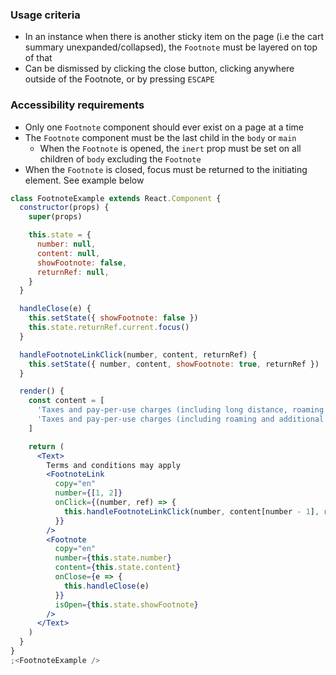 ### Usage criteria

- In an instance when there is another sticky item on the page (i.e the cart summary unexpanded/collapsed), the `Footnote` must be layered on top of that
- Can be dismissed by clicking the close button, clicking anywhere outside of the Footnote, or by pressing `ESCAPE`

### Accessibility requirements

- Only one `Footnote` component should ever exist on a page at a time
- The `Footnote` component must be the last child in the `body` or `main`
  - When the `Footnote` is opened, the `inert` prop must be set on all children of `body` excluding the `Footnote`
- When the `Footnote` is closed, focus must be returned to the initiating element. See example below

```jsx
class FootnoteExample extends React.Component {
  constructor(props) {
    super(props)

    this.state = {
      number: null,
      content: null,
      showFootnote: false,
      returnRef: null,
    }
  }

  handleClose(e) {
    this.setState({ showFootnote: false })
    this.state.returnRef.current.focus()
  }

  handleFootnoteLinkClick(number, content, returnRef) {
    this.setState({ number, content, showFootnote: true, returnRef })
  }

  render() {
    const content = [
      'Taxes and pay-per-use charges (including long distance, roaming and additional airtime or data) are extra. The cost of voice service used while roaming outside Canada will vary by zone. Currently, voice roaming in the US is charged at $1.50/minute. Visit telus.com/mobilityppu for details. Plus applicable provincial or municipal government 911 fees in Nova Scotia (43¢), PEI (70¢), New Brunswick (53¢), Saskatchewan (94¢), Quebec (46¢), Alberta (44¢), and Newfoundland and Labrador (75¢). Additional data usage will be charged to the subscriber using the data at $10/100 MB. The cost of data used while roaming outside Canada will vary by zone. Visit telus.com/mobilityppu for details. Data usage during a single billing cycle may be capped at 10 GB. Additional usage may be authorized by calling TELUS to remove the data block. Tethering included. Access to BlackBerry Enterprise Service is not included.',
      'Taxes and pay-per-use charges (including roaming and additional data) are extra. For any subscriber(s) with a Your Choice Canada-US plan, roaming pay-per-use.',
    ]

    return (
      <Text>
        Terms and conditions may apply
        <FootnoteLink
          copy="en"
          number={[1, 2]}
          onClick={(number, ref) => {
            this.handleFootnoteLinkClick(number, content[number - 1], ref)
          }}
        />
        <Footnote
          copy="en"
          number={this.state.number}
          content={this.state.content}
          onClose={e => {
            this.handleClose(e)
          }}
          isOpen={this.state.showFootnote}
        />
      </Text>
    )
  }
}
;<FootnoteExample />
```
